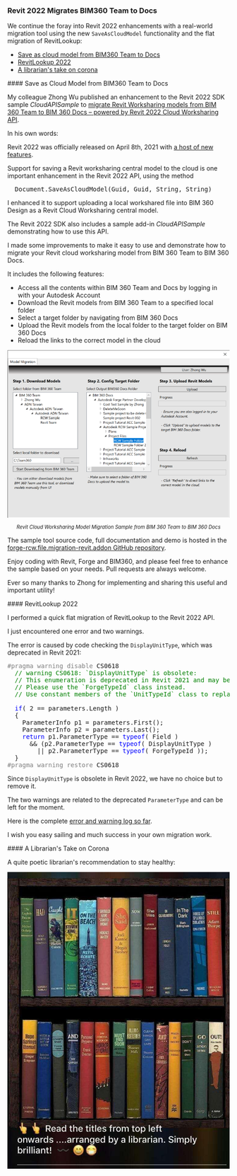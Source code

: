 <head>
<meta http-equiv="Content-Type" content="text/html; charset=utf-8">
<link rel="stylesheet" type="text/css" href="bc.css">
<script src="https://cdn.rawgit.com/google/code-prettify/master/loader/run_prettify.js" type="text/javascript"></script>
</head>

<!---

- zhong
  I have a Revit Addon sample, which demostrate migrating Revit cloud worksharing models from BIM 360 Team to BIM 360 Docs using the latest Revit API(2022). It’s a Revit plugin with integration of Forge DM, mainly target for Revit developer. Currently I put it under my personal repo at https://github.com/JohnOnSoftware/forge-rcw.file.migration-revit.addon, but I am thinking to move it to https://github.com/ADN-DevTech or https://github.com/autodesk-Forge, I think https://github.com/ADN-DevTech is better place, but your ideas?
  Here is the blog of this sample: https://forge.autodesk.com/blog/migrate-revit-worksharing-models-bim-360-team-bim-360-docs-powered-revit-2022-cloud
  Yes, the goal of this sample is to demonstrate the process to migrate Revit cloud worksharing models from BIM 360 Team to BIM 360 Docs, Forge related, but the core API is within Revit. Will make it clear if we put under Autodesk-Forge.
  And for your question, normally, our tools use the process environment variable, set the environments within the command line before running the application.
  But for the Revit plugin, since this should be running within Revit, it’s not user-friendly to running Revit every time from the command line with process environment variables setup, using user environment variable could solve this problem to make it easy, and only the user can get the environment variables…
  The instruction for the 3 different environment variable type is: https://docs.microsoft.com/en-us/dotnet/api/system.environmentvariabletarget?view=netframework-4.8
  zw_bim360docs_migration.png

twitter:

Revit 2022 migrates BIM360 Team to Docs using the #RevitAPI @AutodeskForge @AutodeskRevit #bim #DynamoBim #ForgeDevCon http://autode.sk/rvt2022migratedocs

RevitLookup migrated to Revit 2022. Ever so many thanks to @PeterHirn for his great support with this and all the work on perfecting the CI!

We continue the foray into Revit 2022 enhancements with a real-world migration tool using the new <code>SaveAsCloudModel</code> functionality and the flat migration of RevitLookup
&ndash; Save as cloud model from BIM360 Team to Docs
&ndash; RevitLookup 2022
&ndash; A librarian's take on corona...

linkedin:

Revit 2022 migrates BIM360 Team to Docs using the #RevitAPI

http://autode.sk/rvt2022migratedocs

We continue the foray into Revit 2022 enhancements with a real-world migration tool using the new SaveAsCloudModel functionality and the flat migration of RevitLookup:

- Save as cloud model from BIM360 Team to Docs
- RevitLookup 2022
- A librarian's take on corona...

#bim #DynamoBim #ForgeDevCon #Revit #API #IFC #SDK #AI #VisualStudio #Autodesk #AEC #adsk

RevitLookup migrated to Revit 2022. Ever so many thanks to Peter Hirn for his great support with this and all his work on perfecting the CI!

the [Revit API discussion forum](http://forums.autodesk.com/t5/revit-api-forum/bd-p/160) thread

<center>
<img src="img/" alt="" title="" width="600"/>
<p style="font-size: 80%; font-style:italic"></p>
<p style="font-size: 80%; font-style:italic">
<a href=""></a>
</p>
</center>

-->

### Revit 2022 Migrates BIM360 Team to Docs

We continue the foray into Revit 2022 enhancements with a real-world migration tool using the new `SaveAsCloudModel` functionality and the flat migration of RevitLookup:

- [Save as cloud model from BIM360 Team to Docs](#2)
- [RevitLookup 2022](#3)
- [A librarian's take on corona](#4)


####<a name="2"></a> Save as Cloud Model from BIM360 Team to Docs

My colleague Zhong Wu published an enhancement to the Revit 2022 SDK sample *CloudAPISample*
to [migrate Revit Worksharing models from BIM 360 Team to BIM 360 Docs &ndash; powered by Revit 2022 Cloud Worksharing API](https://forge.autodesk.com/blog/migrate-revit-worksharing-models-bim-360-team-bim-360-docs-powered-revit-2022-cloud).

In his own words:

Revit 2022 was officially released on April 8th, 2021
with [a host of new features](https://thebuildingcoder.typepad.com/blog/2021/04/revit-2022-released.html).

Support for saving a Revit worksharing central model to the cloud is one important enhancement in the Revit 2022 API, using the method

<pre class="code">
  Document.SaveAsCloudModel(Guid, Guid, String, String)
</pre>

I enhanced it to support uploading a local workshared file into BIM 360 Design as a Revit Cloud Worksharing central model.

The Revit 2022 SDK also includes a sample add-in *CloudAPISample* demonstrating how to use this API.

I made some improvements to make it easy to use and demonstrate how to migrate your Revit cloud worksharing model from BIM 360 Team to BIM 360 Docs.

It includes the following features:

- Access all the contents within BIM 360 Team and Docs by logging in with your Autodesk Account
- Download the Revit models from BIM 360 Team to a specified local folder
- Select a target folder by navigating from BIM 360 Docs
- Upload the Revit models from the local folder to the target folder on BIM 360 Docs
- Reload the links to the correct model in the cloud

<center>
<img src="img/zw_bim360docs_migration.png" alt="Migrating from BIM360 Team to BIM360 Docs" title="Migrating from BIM360 Team to BIM360 Docs" width="600"> <!-- 788 -->
<p style="font-size: 80%; font-style:italic">Revit Cloud Worksharing Model Migration Sample from BIM 360 Team to BIM 360 Docs</p>
</center>

The sample tool source code, full documentation and demo is hosted in
the [forge-rcw.file.migration-revit.addon GitHub repository](https://github.com/JohnOnSoftware/forge-rcw.file.migration-revit.addon).

Enjoy coding with Revit, Forge and BIM360, and please feel free to enhance the sample based on your needs.
Pull requests are always welcome.

Ever so many thanks to Zhong for implementing and sharing this useful and important utility!

####<a name="3"></a> RevitLookup 2022

I performed a quick flat migration of RevitLookup to the Revit 2022 API.

I just encountered one error and two warnings.

The error is caused by code checking the `DisplayUnitType`, which was deprecated in Revit 2021:

<pre class="code">
<span style="color:gray;">#pragma</span>&nbsp;<span style="color:gray;">warning</span>&nbsp;<span style="color:gray;">disable</span>&nbsp;CS0618
&nbsp;&nbsp;<span style="color:green;">//&nbsp;warning&nbsp;CS0618:&nbsp;`DisplayUnitType`&nbsp;is&nbsp;obsolete:&nbsp;</span>
&nbsp;&nbsp;<span style="color:green;">//&nbsp;This&nbsp;enumeration&nbsp;is&nbsp;deprecated&nbsp;in&nbsp;Revit&nbsp;2021&nbsp;and&nbsp;may&nbsp;be&nbsp;removed&nbsp;in&nbsp;a&nbsp;future&nbsp;version&nbsp;of&nbsp;Revit.&nbsp;</span>
&nbsp;&nbsp;<span style="color:green;">//&nbsp;Please&nbsp;use&nbsp;the&nbsp;`ForgeTypeId`&nbsp;class&nbsp;instead.&nbsp;</span>
&nbsp;&nbsp;<span style="color:green;">//&nbsp;Use&nbsp;constant&nbsp;members&nbsp;of&nbsp;the&nbsp;`UnitTypeId`&nbsp;class&nbsp;to&nbsp;replace&nbsp;uses&nbsp;of&nbsp;specific&nbsp;values&nbsp;of&nbsp;this&nbsp;enumeration.</span>
 
&nbsp;&nbsp;<span style="color:blue;">if</span>(&nbsp;2&nbsp;==&nbsp;parameters.Length&nbsp;)
&nbsp;&nbsp;{
&nbsp;&nbsp;&nbsp;&nbsp;ParameterInfo&nbsp;p1&nbsp;=&nbsp;parameters.First();
&nbsp;&nbsp;&nbsp;&nbsp;ParameterInfo&nbsp;p2&nbsp;=&nbsp;parameters.Last();
&nbsp;&nbsp;&nbsp;&nbsp;<span style="color:blue;">return</span>&nbsp;p1.ParameterType&nbsp;==&nbsp;<span style="color:blue;">typeof</span>(&nbsp;Field&nbsp;)
&nbsp;&nbsp;&nbsp;&nbsp;&nbsp;&nbsp;&amp;&amp;&nbsp;(p2.ParameterType&nbsp;==&nbsp;<span style="color:blue;">typeof</span>(&nbsp;DisplayUnitType&nbsp;)
&nbsp;&nbsp;&nbsp;&nbsp;&nbsp;&nbsp;&nbsp;&nbsp;||&nbsp;p2.ParameterType&nbsp;==&nbsp;<span style="color:blue;">typeof</span>(&nbsp;ForgeTypeId&nbsp;));
&nbsp;&nbsp;}
<span style="color:gray;">#pragma</span>&nbsp;<span style="color:gray;">warning</span>&nbsp;<span style="color:gray;">restore</span>&nbsp;CS0618
</pre>

Since `DisplayUnitType` is obsolete in Revit 2022, we have no choice but to remove it.

The two warnings are related to the deprecated `ParameterType` and can be left for the moment.

Here is the complete [error and warning log so far](zip/revit_2022_revitlookup_errors_warnings_0.txt).

I wish you easy sailing and much success in your own migration work.

####<a name="4"></a> A Librarian's Take on Corona

A quite poetic librarian's recommendation to stay healthy:

<center>
<img src="img/corona_librarian.jpg" alt="A librarian's take on Corona" title="A librarian's take on Corona" width="600"> <!-- 728 -->
</center>
